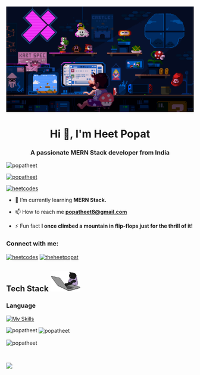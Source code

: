 ![Github readme banner](https://github.com/ajay-mandal/ajay-mandal/blob/65e60f8c7ada091df0041030455e984f5b23cef3/badges/225813708-98b745f2-7d22-48cf-9150-083f1b00d6c9.gif)
<h1 align="center">Hi 👋, I'm Heet Popat</h1>
<h3 align="center">A passionate MERN Stack developer from India</h3>

<p align="left"> <img src="https://komarev.com/ghpvc/?username=popatheet&label=Profile%20views&color=0e75b6&style=flat" alt="popatheet" /> </p>

<p align="left"> <a href="https://github.com/ryo-ma/github-profile-trophy"><img src="https://github-profile-trophy.vercel.app/?username=popatheet" alt="popatheet" /></a> </p>

<p align="left"> <a href="https://twitter.com/heetcodes" target="blank"><img src="https://img.shields.io/twitter/follow/heetcodes?logo=twitter&style=for-the-badge" alt="heetcodes" /></a> </p>

- 🌱 I’m currently learning **MERN Stack.**

- 📫 How to reach me **popatheet8@gmail.com**

- ⚡ Fun fact **I once climbed a mountain in flip-flops just for the thrill of it!**

<h3 align="left">Connect with me:</h3>
<p align="left">
<a href="https://twitter.com/heetcodes" target="blank"><img align="center" src="https://raw.githubusercontent.com/rahuldkjain/github-profile-readme-generator/master/src/images/icons/Social/twitter.svg" alt="heetcodes" height="30" width="40" /></a>
<a href="https://linkedin.com/in/theheetpopat" target="blank"><img align="center" src="https://raw.githubusercontent.com/rahuldkjain/github-profile-readme-generator/master/src/images/icons/Social/linked-in-alt.svg" alt="theheetpopat" height="30" width="40" /></a>
</p>

## Tech Stack <img src = "https://github.com/ajay-mandal/ajay-mandal/blob/2dcbdc4abcd89dfca1ec2b174239cd7ff9f66593/badges/243199547-42077049-1939-493e-9a19-47ca5db36643.gif" width="80">

<h3>Language</h3>

[![My Skills](https://skillicons.dev/icons?i=js,html,css,java,cpp,c,php)](https://skillicons.dev)

<p><img align="left" src="https://github-readme-stats.vercel.app/api/top-langs?username=popatheet&show_icons=true&locale=en&layout=compact" alt="popatheet" /></p>

<p>&nbsp;<img align="center" src="https://github-readme-stats.vercel.app/api?username=popatheet&show_icons=true&locale=en" alt="popatheet" /></p>

<p><img align="center" src="https://github-readme-streak-stats.herokuapp.com/?user=popatheet&" alt="popatheet" /></p>
<br>

![](under-construction.gif)

<br>
